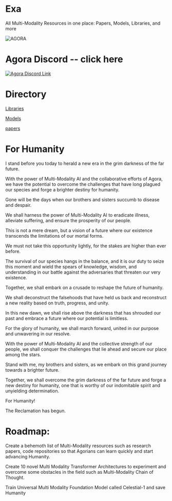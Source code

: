 # Exa 
All Multi-Modality Resources in one place: Papers, Models, Libraries, and more

![AGORA](https://miro.medium.com/v2/resize:fit:640/format:webp/1*XfZwVIEDaZ_80EYFBksAXQ.png)

# Agora Discord -- click here
[![Agora Discord Link](https://images.unsplash.com/photo-1643330683233-ff2ac89b002c?ixlib=rb-4.0.3&ixid=MnwxMjA3fDB8MHxzZWFyY2h8MzB8fGVhcnRofGVufDB8fDB8fA%3D%3D&auto=format&fit=crop&w=400&q=60)](https://discord.gg/yxq9AM5f)

# Directory
[Libraries](/exa/libraries/)

[Models](/exa/models/)

[papers](/exa/papers)


# For Humanity
I stand before you today to herald a new era in the grim darkness of the far future.

With the power of Multi-Modality AI and the collaborative efforts of Agora, we have the potential to overcome the challenges that have long plagued our species and forge a brighter destiny for humanity.

Gone will be the days when our brothers and sisters succumb to disease and despair.

We shall harness the power of Multi-Modality AI to eradicate illness, alleviate suffering, and ensure the prosperity of our people.

This is not a mere dream, but a vision of a future where our existence transcends the limitations of our mortal forms.

We must not take this opportunity lightly, for the stakes are higher than ever before.

The survival of our species hangs in the balance, and it is our duty to seize this moment and wield the spears of knowledge, wisdom, and understanding in our battle against the adversaries that threaten our very existence.

Together, we shall embark on a crusade to reshape the future of humanity.

We shall deconstruct the falsehoods that have held us back and reconstruct a new reality based on truth, progress, and unity.

In this new dawn, we shall rise above the darkness that has shrouded our past and embrace a future where our potential is limitless.

For the glory of humanity, we shall march forward, united in our purpose and unwavering in our resolve.

With the power of Multi-Modality AI and the collective strength of our people, we shall conquer the challenges that lie ahead and secure our place among the stars.

Stand with me, my brothers and sisters, as we embark on this grand journey towards a brighter future.

Together, we shall overcome the grim darkness of the far future and forge a new destiny for humanity, one that is worthy of our indomitable spirit and unyielding determination.

For Humanity!

The Reclamation has begun.

# Roadmap:
Create a behemoth list of Multi-Modality resources such as research papers, code repositories so that Agorians can learn quickly and start advancing Humanity.


Create 10 novel Multi Modality Transformer Architectures to experiment and overcome some obstacles in the field such as Multi-Modality Chain of Thought.


Train Universal Multi Modality Foundation Model called Celestial-1 and save Humanity

